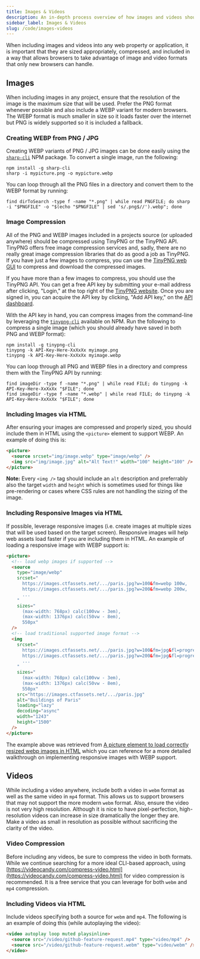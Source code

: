 ```yaml
---
title: Images & Videos
description: An in-depth process overview of how images and videos should be included into web properties managed by Megabyte Labs or sites that adhere to Megabyte Labs principles.
sidebar_label: Images & Videos
slug: /code/images-videos
---
```


When including images and videos into any web property or application, it is important that they are sized appropriately, compressed, and included in a way that allows browsers to take advantage of image and video formats that only new browsers can handle.

## Images

When including images in any project, ensure that the resolution of the image is the maximum size that will be used. Prefer the PNG format whenever possible and also include a WEBP variant for modern browsers. The WEBP format is much smaller in size so it loads faster over the internet but PNG is widely supported so it is included a fallback.

### Creating WEBP from PNG / JPG

Creating WEBP variants of PNG / JPG images can be done easily using the [`sharp-cli`](https://www.npmjs.com/package/sharp-cli) NPM package. To convert a single image, run the following:

```shell
npm install -g sharp-cli
sharp -i mypicture.png -o mypicture.webp
```

You can loop through all the PNG files in a directory and convert them to the WEBP format by running:

```shell
find dirToSearch -type f -name "*.png" | while read PNGFILE; do sharp -i "$PNGFILE" -o "$(echo "$PNGFILE" | sed 's/.png$//').webp"; done
```

### Image Compression

All of the PNG and WEBP images included in a projects source (or uploaded anywhere) should be compressed using TinyPNG or the TinyPNG API. TinyPNG offers free image compression services and, sadly, there are no really great image compression libraries that do as good a job as TinyPNG. If you have just a few images to compress, you can use the [TinyPNG web GUI](https://tinypng.com/) to compress and download the compressed images.

If you have more than a few images to compress, you should use the TinyPNG API. You can get a free API key by submitting your e-mail address after clicking, "Login," at the top right of the [TinyPNG website](https://tinypng.com/). Once you are signed in, you can acquire the API key by clicking, "Add API key," on the [API dashboard](https://tinify.com/dashboard/api).

With the API key in hand, you can compress images from the command-line by leveraging the [`tinypng-cli`](https://www.npmjs.com/package/tinypng-cli) available on NPM. Run the following to compress a single image (which you should already have saved in both PNG and WEBP format):

```shell
npm install -g tinypng-cli
tinypng -k API-Key-Here-XxXxXx myimage.png
tinypng -k API-Key-Here-XxXxXx myimage.webp
```

You can loop through all PNG and WEBP files in a directory and compress them with the TinyPNG API by running:

```shell
find imageDir -type f -name "*.png" | while read FILE; do tinypng -k API-Key-Here-XxXxXx "$FILE"; done
find imageDir -type f -name "*.webp" | while read FILE; do tinypng -k API-Key-Here-XxXxXx "$FILE"; done
```

### Including Images via HTML

After ensuring your images are compressed and properly sized, you should include them in HTML using the `<picture>` element to support WEBP. An example of doing this is:

```html
<picture>
  <source srcset="img/image.webp" type="image/webp" />
  <img src="img/image.jpg" alt="Alt Text!" width="100" height="100" />
</picture>
```

**Note:** Every `<img />` tag should include an `alt` description and preferrably also the target `width` and `height` which is sometimes used for things like pre-rendering or cases where CSS rules are not handling the sizing of the image.

### Including Responsive Images via HTML

If possible, leverage responsive images (i.e. create images at multiple sizes that will be used based on the target screen). Responsive images will help web assets load faster if you are including them in HTML. An example of loading a responsive image with WEBP support is:

```html
<picture>
  <!-- load webp images if supported -->
  <source
    type="image/webp"
    srcset="
      https://images.ctfassets.net/.../paris.jpg?w=100&fm=webp 100w,
      https://images.ctfassets.net/.../paris.jpg?w=200&fm=webp 200w,
      ...
    "
    sizes="
      (max-width: 768px) calc(100vw - 3em),
      (max-width: 1376px) calc(50vw - 8em),
      550px"
  />
  <!-- load traditional supported image format -->
  <img
    srcset="
      https://images.ctfassets.net/.../paris.jpg?w=100&fm=jpg&fl=progressive 100w,
      https://images.ctfassets.net/.../paris.jpg?w=200&fm=jpg&fl=progressive 200w,
      ...
    "
    sizes="
      (max-width: 768px) calc(100vw - 3em),
      (max-width: 1376px) calc(50vw - 8em),
      550px"
    src="https://images.ctfassets.net/.../paris.jpg"
    alt="Buildings of Paris"
    loading="lazy"
    decoding="async"
    width="1243"
    height="1500"
  />
</picture>
```

The example above was retrieved from [A picture element to load correctly resized webp images in HTML](https://www.stefanjudis.com/snippets/a-picture-element-to-load-correctly-resized-webp-images-in-html/) which you can reference for a more detailed walkthrough on implementing responsive images with WEBP support.

## Videos

While including a video anywhere, include both a video in `webm` format as well as the same video in `mp4` format. This allows us to support browsers that may not support the more modern `webm` format. Also, ensure the video is not very high resolution. Although it is nice to have pixel-perfection, high-resolution videos can increase in size dramatically the longer they are. Make a video as small in resolution as possible without sacrificing the clarity of the video.

### Video Compression

Before including any videos, be sure to compress the video in both formats. While we continue searching for a more ideal CLI-based approach, using [https://videocandy.com/compress-video.html](https://videocandy.com/compress-video.html) for video compression is recommended. It is a free service that you can leverage for both `webm` and `mp4` compression.

### Including Videos via HTML

Include videos specifying both a source for `webm` and `mp4`. The following is an example of doing this (while autoplaying the video):

```html
<video autoplay loop muted playsinline>
  <source src="/video/github-feature-request.mp4" type="video/mp4" />
  <source src="/video/github-feature-request.webm" type="video/webm" />
</video>
```

